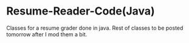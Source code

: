 Resume-Reader-Code(Java)
==================

Classes for a resume grader done in java. 
Rest of classes to be posted tomorrow after I mod them a bit. 
